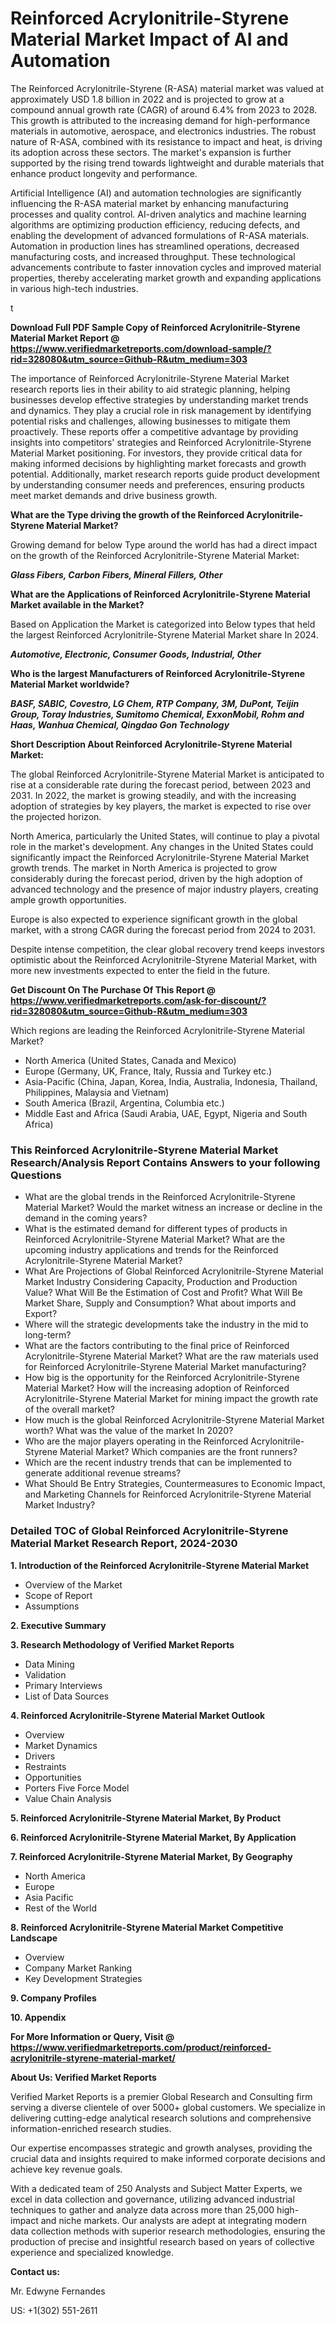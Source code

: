 <meta name="title" content="Global Reinforced Acrylonitrile-Styrene Material Market Impact of AI and Automation"><meta name="description" content="The Reinforced Acrylonitrile-Styrene (R-ASA) material market was valued at approximately USD 1.8 billion in 2022 and is projected to grow at a compound annual growth r"><meta name="title" content="Reinforced Acrylonitrile-Styrene Material Market Size, Share, Scope, Trends, Growth, Opportunities, Analysis, Forecast"><h1>Reinforced Acrylonitrile-Styrene Material Market Impact of AI and Automation</h1><p>The Reinforced Acrylonitrile-Styrene (R-ASA) material market was valued at approximately USD 1.8 billion in 2022 and is projected to grow at a compound annual growth rate (CAGR) of around 6.4% from 2023 to 2028. This growth is attributed to the increasing demand for high-performance materials in automotive, aerospace, and electronics industries. The robust nature of R-ASA, combined with its resistance to impact and heat, is driving its adoption across these sectors. The market's expansion is further supported by the rising trend towards lightweight and durable materials that enhance product longevity and performance.</p><p>Artificial Intelligence (AI) and automation technologies are significantly influencing the R-ASA material market by enhancing manufacturing processes and quality control. AI-driven analytics and machine learning algorithms are optimizing production efficiency, reducing defects, and enabling the development of advanced formulations of R-ASA materials. Automation in production lines has streamlined operations, decreased manufacturing costs, and increased throughput. These technological advancements contribute to faster innovation cycles and improved material properties, thereby accelerating market growth and expanding applications in various high-tech industries.</p>t</p><p id="" class=""><strong>Download Full PDF Sample Copy of Reinforced Acrylonitrile-Styrene Material Market Report @ <a href="https://www.verifiedmarketreports.com/download-sample/?rid=328080&utm_source=Github-R&utm_medium=303" target="_blank">https://www.verifiedmarketreports.com/download-sample/?rid=328080&utm_source=Github-R&utm_medium=303</a></strong></p><p>The importance of&nbsp;Reinforced Acrylonitrile-Styrene Material Market research reports lies in their ability to aid strategic planning, helping businesses develop effective strategies by understanding market trends and dynamics. They play a crucial role in risk management by identifying potential risks and challenges, allowing businesses to mitigate them proactively. These reports offer a competitive advantage by providing insights into competitors' strategies and Reinforced Acrylonitrile-Styrene Material Market positioning. For investors, they provide critical data for making informed decisions by highlighting market forecasts and growth potential. Additionally, market research reports guide product development by understanding consumer needs and preferences, ensuring products meet market demands and drive business growth.</p><p><strong>What are the&nbsp;Type driving the growth of the Reinforced Acrylonitrile-Styrene Material Market?</strong></p><p id="" class="">Growing demand for below Type around the world has had a direct impact on the growth of the Reinforced Acrylonitrile-Styrene Material Market:</p><em><strong>Glass Fibers, Carbon Fibers, Mineral Fillers, Other</strong></em></p><strong>What are the&nbsp;Applications&nbsp;of Reinforced Acrylonitrile-Styrene Material Market available in the Market?</strong></p><p id="" class="">Based on Application the Market is categorized into Below types that held the largest Reinforced Acrylonitrile-Styrene Material Market share In 2024.</p><em><strong>Automotive, Electronic, Consumer Goods, Industrial, Other</strong></em></p><strong>Who is the largest Manufacturers of Reinforced Acrylonitrile-Styrene Material Market worldwide?</strong></p><p><em><strong>BASF, SABIC, Covestro, LG Chem, RTP Company, 3M, DuPont, Teijin Group, Toray Industries, Sumitomo Chemical, ExxonMobil, Rohm and Haas, Wanhua Chemical, Qingdao Gon Technology</strong></em></p><p id="" class=""><strong>Short Description About Reinforced Acrylonitrile-Styrene Material Market:</strong></p><p>The global Reinforced Acrylonitrile-Styrene Material Market is anticipated to rise at a considerable rate during the forecast period, between 2023 and 2031. In 2022, the market is growing steadily, and with the increasing adoption of strategies by key players, the market is expected to rise over the projected horizon.</p><p>North America, particularly the United States, will continue to play a pivotal role in the market's development. Any changes in the United States could significantly impact the Reinforced Acrylonitrile-Styrene Material Market growth trends. The market in North America is projected to grow considerably during the forecast period, driven by the high adoption of advanced technology and the presence of major industry players, creating ample growth opportunities.</p><p>Europe is also expected to experience significant growth in the global market, with a strong CAGR during the forecast period from 2024 to 2031.</p><p>Despite intense competition, the clear global recovery trend keeps investors optimistic about the Reinforced Acrylonitrile-Styrene Material Market, with more new investments expected to enter the field in the future.</p><p id="" class=""><strong>Get Discount On The Purchase Of This Report @ <a href="https://www.verifiedmarketreports.com/ask-for-discount/?rid=328080&utm_source=Github-R&utm_medium=303" target="_blank">https://www.verifiedmarketreports.com/ask-for-discount/?rid=328080&utm_source=Github-R&utm_medium=303</a></strong></p>Which regions are leading the Reinforced Acrylonitrile-Styrene Material Market?</p><ul><li>North America (United States, Canada and Mexico)</li><li>Europe (Germany, UK, France, Italy, Russia and Turkey etc.)</li><li>Asia-Pacific (China, Japan, Korea, India, Australia, Indonesia, Thailand, Philippines, Malaysia and Vietnam)</li><li>South America (Brazil, Argentina, Columbia etc.)</li><li>Middle East and Africa (Saudi Arabia, UAE, Egypt, Nigeria and South Africa)</li></ul><h3 id="" class="">This Reinforced Acrylonitrile-Styrene Material Market Research/Analysis Report Contains Answers to your following Questions</h3><ul><li>What are the global trends in the Reinforced Acrylonitrile-Styrene Material Market? Would the market witness an increase or decline in the demand in the coming years?</li><li>What is the estimated demand for different types of products in Reinforced Acrylonitrile-Styrene Material Market? What are the upcoming industry applications and trends for the Reinforced Acrylonitrile-Styrene Material Market?</li><li>What Are Projections of Global Reinforced Acrylonitrile-Styrene Material Market Industry Considering Capacity, Production and Production Value? What Will Be the Estimation of Cost and Profit? What Will Be Market Share, Supply and Consumption? What about imports and Export?</li><li>Where will the strategic developments take the industry in the mid to long-term?</li><li>What are the factors contributing to the final price of Reinforced Acrylonitrile-Styrene Material Market? What are the raw materials used for Reinforced Acrylonitrile-Styrene Material Market manufacturing?</li><li>How big is the opportunity for the Reinforced Acrylonitrile-Styrene Material Market? How will the increasing adoption of Reinforced Acrylonitrile-Styrene Material Market for mining impact the growth rate of the overall market?</li><li>How much is the global Reinforced Acrylonitrile-Styrene Material Market worth? What was the value of the market In 2020?</li><li>Who are the major players operating in the Reinforced Acrylonitrile-Styrene Material Market? Which companies are the front runners?</li><li>Which are the recent industry trends that can be implemented to generate additional revenue streams?</li><li>What Should Be Entry Strategies, Countermeasures to Economic Impact, and Marketing Channels for Reinforced Acrylonitrile-Styrene Material Market Industry?</li></ul><h3 id="" class="">Detailed TOC of Global Reinforced Acrylonitrile-Styrene Material Market Research Report, 2024-2030</h3><p id="" class=""><strong>1. Introduction of the Reinforced Acrylonitrile-Styrene Material Market</strong></p><ul><li>Overview of the Market</li><li>Scope of Report</li><li>Assumptions</li></ul><p id="" class=""><strong>2. Executive Summary</strong></p><p id="" class=""><strong>3. Research Methodology of Verified Market Reports</strong></p><ul><li>Data Mining</li><li>Validation</li><li>Primary Interviews</li><li>List of Data Sources</li></ul><p id="" class=""><strong>4. Reinforced Acrylonitrile-Styrene Material Market Outlook</strong></p><ul><li>Overview</li><li>Market Dynamics</li><li>Drivers</li><li>Restraints</li><li>Opportunities</li><li>Porters Five Force Model</li><li>Value Chain Analysis</li></ul><p id="" class=""><strong>5. Reinforced Acrylonitrile-Styrene Material Market, By Product</strong></p><p id="" class=""><strong>6. Reinforced Acrylonitrile-Styrene Material Market, By Application</strong></p><p id="" class=""><strong>7. Reinforced Acrylonitrile-Styrene Material Market, By Geography</strong></p><ul><li>North America</li><li>Europe</li><li>Asia Pacific</li><li>Rest of the World</li></ul><p id="" class=""><strong>8. Reinforced Acrylonitrile-Styrene Material Market Competitive Landscape</strong></p><ul><li>Overview</li><li>Company Market Ranking</li><li>Key Development Strategies</li></ul><p id="" class=""><strong>9. Company Profiles</strong></p><p id="" class=""><strong>10. Appendix</strong></p><p id="" class=""><strong>For More Information or Query, Visit @ <a href="https://www.verifiedmarketreports.com/product/reinforced-acrylonitrile-styrene-material-market/" target="_blank">https://www.verifiedmarketreports.com/product/reinforced-acrylonitrile-styrene-material-market/</a></strong></p><p id="" class=""><strong>About Us: Verified Market Reports</strong></p><p id="" class="">Verified Market Reports is a premier Global Research and Consulting firm serving a diverse clientele of over 5000+ global customers. We specialize in delivering cutting-edge analytical research solutions and comprehensive information-enriched research studies.</p><p id="" class="">Our expertise encompasses strategic and growth analyses, providing the crucial data and insights required to make informed corporate decisions and achieve key revenue goals.</p><p id="" class="">With a dedicated team of 250 Analysts and Subject Matter Experts, we excel in data collection and governance, utilizing advanced industrial techniques to gather and analyze data across more than 25,000 high-impact and niche markets. Our analysts are adept at integrating modern data collection methods with superior research methodologies, ensuring the production of precise and insightful research based on years of collective experience and specialized knowledge.</p><p id="" class=""><strong>Contact us:</strong></p><p id="" class="">Mr. Edwyne Fernandes</p><p id="" class="">US: +1(302) 551-2611</p>